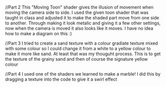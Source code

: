 //Part 2
This "Moving Toon" shader gives the illusion of movement when moving the camera side to side. 
I used the given toon shader that was taught in class and adjusted it to make the shaded part move from one side to another. Through making it look metalic and giving it a few other settings, now when the camera is moved it also looks like it moves.
I have no idea how to make a diagram on this :)

//Part 3
I tried to create a sand texture with a colour gradiate texture mixed with some colour so I could change it from a white to a yellow colour to make it more like sand. At least that was my thouguht process. 
This is to get the texture of the grainy sand and then of course the signature yellow colour

//Part 4
I used one of the shaders we learned to make a marble! I did this by dragging a texture into the code to give it a swirl effect

